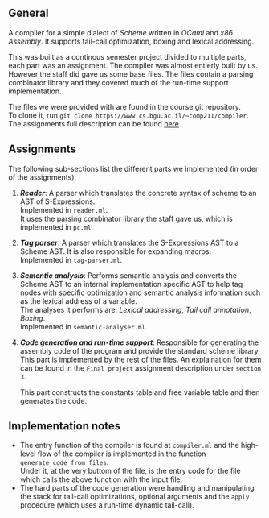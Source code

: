 ## General
A compiler for a simple dialect of _Scheme_ written in _OCaml_ and _x86 Assembly_.
It supports tail-call optimization, boxing and lexical addressing.

This was built as a continous semester project divided to multiple parts, each part was an assignment.
The compiler was almost entierly built by us. However the staff did gave us some base files.
The files contain a parsing combinator library and they covered much of the run-time support implementation.

The files we were provided with are found in the course git repository.  
To clone it, run `git clone https://www.cs.bgu.ac.il/~comp211/compiler`.  
The assignments full description can be found [here](https://www.cs.bgu.ac.il/~comp211/Assignments).

## Assignments
The following sub-sections list the different parts we implemented (in order of the assignments):
1. **_Reader_**: A parser which translates the concrete syntax of scheme to an AST of S-Expressions.  
Implemented in `reader.ml`.  
It uses the parsing combinator library the staff gave us, which is implemented in `pc.ml`.
2. **_Tag parser_**: A parser which translates the S-Expressions AST to a Scheme AST. It is also responsible for expanding macros.  
Implemented in `tag-parser.ml`.
3. **_Sementic analysis_**: Performs semantic analysis and converts the Scheme AST to an internal implementation specific AST to help tag nodes with specific optimization and semantic analysis information such as the lexical address of a variable.  
The analyses it performs are: _Lexical addressing_, _Tail call annotation_, _Boxing_.  
Implemented in `semantic-analyser.ml`.
4. **_Code generation and run-time support_**: Responsible for generating the assembly code of the program and provide the standard scheme library.
This part is implemented by the rest of the files. An explaination for them can be found in the `Final project` assignment description under `section 3`.

   This part constructs the constants table and free variable table and then generates the code.

## Implementation notes
- The entry function of the compiler is found at `compiler.ml` and the high-level flow of the compiler is implemented in the function `generate_code_from_files`.  
Under it, at the very buttom of the file, is the entry code for the file which calls the above function with the input file.
- The hard parts of the code generation were handling and manipulating the stack for tail-call optimizations, optional arguments and the `apply` procedure (which uses a run-time dynamic tail-call).
